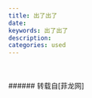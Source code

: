 ```yaml
---
title: 出了出了
date: 
keywords: 出了出了
description: 
categories: used
---
```

<td class="t_f" id="postmessage_2439685">

<br/>
<br/>
<img alt="" border="0" class="zoom" data-cf-modified-0e02029e92e6aff9404d39f5-="" file="http://www.flw.ph/data/appbyme/upload/image/201812/10/HCTJIN5VgHo5.jpg" id="aimg_iHM0x" lazyloadthumb="1" onclick="" onmouseover="" src="http://www.flw.ph/data/appbyme/upload/image/201812/10/HCTJIN5VgHo5.jpg"/><br/>
</td>
###### 转载自[菲龙网]